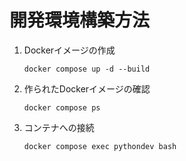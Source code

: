 # 開発環境構築方法

1. Dockerイメージの作成

   ```shell
   docker compose up -d --build
   ```

2. 作られたDockerイメージの確認

   ```shell
   docker compose ps
   ```

3. コンテナへの接続

   ```shell
   docker compose exec pythondev bash
   ```

   

